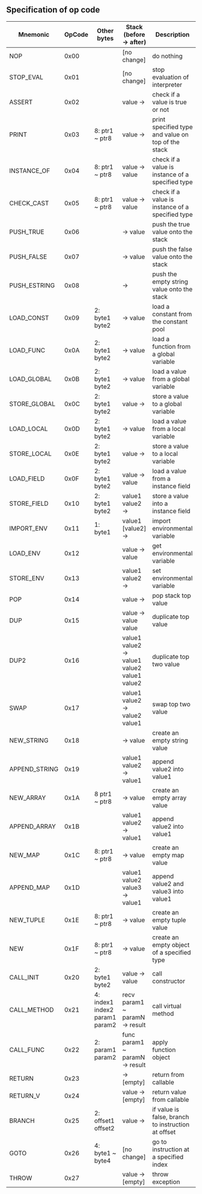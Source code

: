 ## Specification of op code

| **Mnemonic**  | **OpCode** | **Other bytes**                | **Stack (before -> after)**                  | **Description**                                    |
|---------------|------------|--------------------------------|----------------------------------------------|----------------------------------------------------|
| NOP           | 0x00       |                                | [no change]                                  | do nothing                                         |
| STOP_EVAL     | 0x01       |                                | [no change]                                  | stop evaluation of interpreter                     |
| ASSERT        | 0x02       |                                | value ->                                     | check if a value is true or not                    |
| PRINT         | 0x03       | 8: ptr1 ~ ptr8                 | value ->                                     | print specified type and value on top of the stack |
| INSTANCE_OF   | 0x04       | 8: ptr1 ~ ptr8                 | value -> value                               | check if a value is instance of a specified type   |
| CHECK_CAST    | 0x05       | 8: ptr1 ~ ptr8                 | value -> value                               | check if a value is instance of a specified type   |
| PUSH_TRUE     | 0x06       |                                | -> value                                     | push the true value onto the stack                 |
| PUSH_FALSE    | 0x07       |                                | -> value                                     | push the false value onto the stack                |
| PUSH_ESTRING  | 0x08       |                                | ->                                           | push the empty string value onto the stack         |
| LOAD_CONST    | 0x09       | 2: byte1 byte2                 | -> value                                     | load a constant from the constant pool             |
| LOAD_FUNC     | 0x0A       | 2: byte1 byte2                 | -> value                                     | load a function from a global variable             |
| LOAD_GLOBAL   | 0x0B       | 2: byte1 byte2                 | -> value                                     | load a value from a global variable                |
| STORE_GLOBAL  | 0x0C       | 2: byte1 byte2                 | value ->                                     | store a value to a global variable                 |
| LOAD_LOCAL    | 0x0D       | 2: byte1 byte2                 | -> value                                     | load a value from a local variable                 |
| STORE_LOCAL   | 0x0E       | 2: byte1 byte2                 | value ->                                     | store a value to a local variable                  |
| LOAD_FIELD    | 0x0F       | 2: byte1 byte2                 | value -> value                               | load a value from a instance field                 |
| STORE_FIELD   | 0x10       | 2: byte1 byte2                 | value1 value2 ->                             | store a value into a instance field                |
| IMPORT_ENV    | 0x11       | 1: byte1                       | value1 [value2] ->                           | import environmental variable                      |
| LOAD_ENV      | 0x12       |                                | value -> value                               | get environmental variable                         |
| STORE_ENV     | 0x13       |                                | value1 value2 ->                             | set environmental variable                         |
| POP           | 0x14       |                                | value ->                                     | pop stack top value                                |
| DUP           | 0x15       |                                | value -> value value                         | duplicate top value                                |
| DUP2          | 0x16       |                                | value1 value2 -> value1 value2 value1 value2 | duplicate top two value                            |
| SWAP          | 0x17       |                                | value1 value2 -> value2 value1               | swap top two value                                 |
| NEW_STRING    | 0x18       |                                | -> value                                     | create an empty string value                       |
| APPEND_STRING | 0x19       |                                | value1 value2 -> value1                      | append value2 into value1                          |
| NEW_ARRAY     | 0x1A       | 8 ptr1 ~ ptr8                  | -> value                                     | create an empty array value                        |
| APPEND_ARRAY  | 0x1B       |                                | value1 value2 -> value1                      | append value2 into value1                          |
| NEW_MAP       | 0x1C       | 8: ptr1 ~ ptr8                 | -> value                                     | create an empty map value                          |
| APPEND_MAP    | 0x1D       |                                | value1 value2 value3 -> value1               | append value2 and value3 into value1               |
| NEW_TUPLE     | 0x1E       | 8: ptr1 ~ ptr8                 | -> value                                     | create an empty tuple value                        |
| NEW           | 0x1F       | 8: ptr1 ~ ptr8                 | -> value                                     | create an empty object of a specified type         |
| CALL_INIT     | 0x20       | 2: byte1 byte2                 | value -> value                               | call constructor                                   |
| CALL_METHOD   | 0x21       | 4: index1 index2 param1 param2 | recv param1 ~ paramN -> result               | call virtual method                                |
| CALL_FUNC     | 0x22       | 2: param1 param2               | func param1 ~ paramN -> result               | apply function object                              |
| RETURN        | 0x23       |                                | -> [empty]                                   | return from callable                               |
| RETURN_V      | 0x24       |                                | value -> [empty]                             | return value from callable                         |
| BRANCH        | 0x25       | 2: offset1 offset2             | value ->                                     | if value is false, branch to instruction at offset |
| GOTO          | 0x26       | 4: byte1 ~ byte4               | [no change]                                  | go to instruction at a specified index             |
| THROW         | 0x27       |                                | value -> [empty]                             | throw exception                                    |